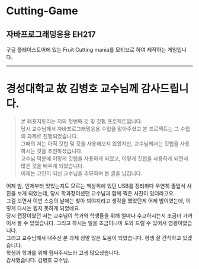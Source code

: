 # Cutting-Game
## 자바프로그래밍응용 EH217

구글 플레이스토어에 있는 Fruit Cutting mania를 모티브로 하여 제작하는 게임입니다.

---

# 경성대학교 故 김병호 교수님께 감사드립니다.

> 본 레포지토리는 저의 첫번째 깃 및 깃헙 프로젝트입니다.  
> 당시 교수님께서 자바프로그래밍응용 수업을 맡아주셨고 본 프로젝트는 그 수업의 과제로 진행되었습니다.  
> 그때의 저는 아직 깃헙 및 깃을 사용해보지 않았지만, 교수님께서는 깃헙을 사용하시는 것을 추천하셨습니다.  
> 교수님 덕분에 이렇게 깃헙을 사용하게 되었고, 이렇게 깃헙을 사용하게 되면서 많은 것을 배우게 되었습니다.  
> 이제는 고인이 되신 교수님을 추모하며 본 글을 남깁니다.

어제 밤, 언제부터 있었는지도 모르는 책상위에 있던 USB를 정리하다 우연히 졸업식 사진을 보게 되었는데, 당시 학과장이셨던 교수님과 함께 찍은 사진이 있더라고요.  
그걸 보면서 이번 스승의 날에는 찾아 뵈야지라고 생각을 했었던게 어제 밤이였는데, 이렇게 다시는 뵙지 못하게 되었네요.  
당시 랩장이였던 저는 교수님이 학과와 학생들을 위해 얼마나 수고하시는지 조금더 가까이서 볼 수 있었습니다. 그리고 하시는 일을 조금이나마 도와 드릴 수 있어서 영광이였습니다.  
그리고 교수님께서 내주신 본 과제 정말 많은 도움이 되었습니다. 평생 잘 간직하고 있겠습니다.  
학생과 학과를 위해 힘써주시느라 고생 많으셨습니다.  
감사했습니다. 김병호 교수님. 
